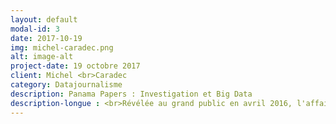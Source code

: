 ```yaml
---
layout: default
modal-id: 3
date: 2017-10-19
img: michel-caradec.png
alt: image-alt
project-date: 19 octobre 2017
client: Michel <br>Caradec
category: Datajournalisme
description: Panama Papers : Investigation et Big Data
description-longue : <br>Révélée au grand public en avril 2016, l'affaire des Panama Papers, mettant en en évidence un dispositif de sociétés offshore, se distingue à plus d'un titre, que ce soit sur le plan de ses répercutions ou sur ce qui a permis de la faire émerger : la fuite de données massives, impliquant de relever de nouveaux défis en termes de journalisme de données. <br>En partant de ce cas concret, Michel Caradec, responsable technique chez Cegid et contributeur sur la plateforme <a href="http://data-bzh.fr">Data BZH</a> vous propose de détailler les éléments de l'affaire du point de vue de la donnée. S'en suivra une présentation des diverses méthodes et technologies employées, sur la base d'exemples concrets, ainsi que des modes d'investigation et d'organisation mis en oeuvre dans cette enquête de data-journalisme sans précédent.<br>Cette rencontre, orienté technologie, mais sans être trop technique, s'adresse aussi bien aux journalistes et journalistes de données qu'aux personnes intéressées par le traitement des données en général. 
---
```


